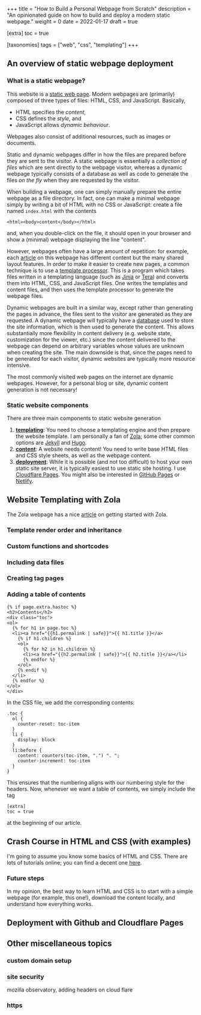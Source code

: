 +++
title = "How to Build a Personal Webpage from Scratch"
description = "An opinionated guide on how to build and deploy a modern static webpage."
weight = 0
date = 2022-01-17
draft = true

[extra]
toc = true

[taxonomies]
tags = ["web", "css", "templating"]
+++
## An overview of static webpage deployment
### What is a static webpage?
This website is a [static web page](https://en.wikipedia.org/wiki/Static_web_page).
Modern webpages are (primarily) composed of three types of files: HTML, CSS, and JavaScript.
Basically,

- HTML specifies the _content_,
- CSS defines the _style_, and
- JavaScript allows _dynamic behaviour_.

Webpages also consist of additional resources, such as images or documents.

Static and dynamic webpages differ in how the files are prepared before they are sent to the visitor.
A static webpage is essentially a _collection of files_ which are sent directly to the webpage visitor, whereas a dynamic webpage typically consists of a database as well as code to generate the files _on the fly_ when they are requested by the visitor.

When building a webpage, one can simply manually prepare the entire webpage as a file directory.
In fact, one can make a minimal webpage simply by writing a bit of HTML with no CSS or JavaScript: create a file named `index.html` with the contents
```
<html><body>content</body></html>
```
and, when you double-click on the file, it should open in your browser and show a (minimal) webpage displaying the line "content".

However, webpages often have a large amount of repetition: for example, each [article](/tags/) on this webpage has different content but the many shared layout features.
In order to make it easier to create new pages, a common technique is to use a [template processor](https://en.wikipedia.org/wiki/Template_processor).
This is a program which takes files written in a templating language (such as [Jinja](https://jinja.palletsprojects.com/en/3.0.x/templates/) or [Tera](https://tera.netlify.app/)) and converts them into HTML, CSS, and JavaScript files.
One writes the templates and content files, and then uses the template processor to generate the webpage files.

Dynamic webpages are built in a similar way, except rather than generating the pages in advance, the files sent to the visitor are generated as they are requested.
A dynamic webpage will typically have a [database](https://en.wikipedia.org/wiki/Database) used to store the site information, which is then used to generate the content.
This allows substantially more flexibility in content delivery (e.g. website state, customization for the viewer, etc.) since the content delivered to the webpage can depend on arbitrary variables whose values are unknown when creating the site.
The main downside is that, since the pages need to be generated for each visitor, dynamic websites are typically more resource intensive.

The most commonly visited web pages on the internet are dynamic webpages.
However, for a personal blog or site, dynamic content generation is not necessary!

### Static website components
There are three main components to static website generation

1. [__templating__](#website-templating-with-zola):
  You need to choose a templating engine and then prepare the website template.
  I am personally a fan of [Zola](https://getzola.org); some other common options are [Jekyll](https://jekyllrb.com/) and [Hugo](https://gohugo.io/).
2. [__content__](#crash-course-in-html-and-css-with-examples):
  A website needs content!
  You need to write base HTML files and CSS style sheets, as well as the webpage content.
3. [__deployment__](#deployment-with-github-and-cloudflare-pages):
  While it is possible (and not too difficult) to host your own static site server, it is typically easiest to use static site hosting.
  I use [Cloudflare Pages](https://pages.cloudflare.com/).
  You might also be interested in [GitHub Pages](https://pages.github.com/) or [Netlify](https://www.netlify.com/).

## Website Templating with Zola
The Zola webpage has a nice [article](https://www.getzola.org/documentation/getting-started/overview/) on getting started with Zola.

### Template render order and inheritance
### Custom functions and shortcodes
### Including data files
### Creating tag pages
### Adding a table of contents
```
{% if page.extra.hastoc %}
<h2>Contents</h2>
<div class="toc">
<ol>
  {% for h1 in page.toc %}
  <li><a href="{{h1.permalink | safe}}">{{ h1.title }}</a>
    {% if h1.children %}
    <ol>
      {% for h2 in h1.children %}
      <li><a href="{{h2.permalink | safe}}">{{ h2.title }}</a></li>
      {% endfor %}
    </ol>
    {% endif %}
  </li>
  {% endfor %}
</ol>
</div>
```
In the CSS file, we add the corresponding contents:
```
.toc {
  ol {
    counter-reset: toc-item
  }
  li {
    display: block
  }
  li:before {
    content: counters(toc-item, ".") ". ";
    counter-increment: toc-item
  }
}
```
This ensures that the numbering aligns with our numbering style for the headers.
Now, whenever we want a table of contents, we simply include the tag
```
[extra]
toc = true
```
at the beginning of our article.


## Crash Course in HTML and CSS (with examples)
I'm going to assume you know some basics of HTML and CSS.
There are lots of tutorials online; you can find a decent one [here](https://html.com).

### Future steps
In my opinion, the best way to learn HTML and CSS is to start with a simple webpage (for example, this one!), download the content locally, and understand how everything works.
## Deployment with Github and Cloudflare Pages
## Other miscellaneous topics
### custom domain setup
### site security
mozilla observatory, adding headers on cloud flare
### https
